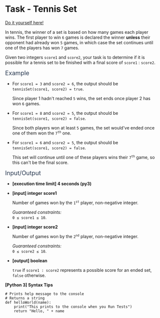 # Task - Tennis Set

[Do it yourself here!](https://app.codesignal.com/arcade/code-arcade/at-the-crossroads/7jaup9HprdJno2diw)

<p>In tennis, the winner of a set is based on how many games each player wins. The first player to win <code>6</code> games is declared the winner <strong>unless</strong> their opponent had already won <code>5</code> games, in which case the set continues until one of the players has won <code>7</code> games.</p>
<p>Given two integers <code>score1</code> and <code>score2</code>, your task is to determine if it is possible for a tennis set to be finished with a final score of <code>score1</code> : <code>score2</code>.</p>
<p><span class="markdown--header" style="color:#2b3b52;font-size:1.4em">Example</span></p>
<ul>
<li>
<p>For <code>score1 = 3</code> and <code>score2 = 6</code>, the output should be<br>
<code>tennisSet(score1, score2) = true</code>.</p>
<p>Since player 1 hadn't reached <code>5</code> wins, the set ends once player 2 has won <code>6</code> games.</p>
</li>
<li>
<p>For <code>score1 = 8</code> and <code>score2 = 5</code>, the output should be<br>
<code>tennisSet(score1, score2) = false</code>.</p>
<p>Since both players won at least <code>5</code> games, the set would've ended once one of them won the <code>7<sup>th</sup></code> one.</p>
</li>
<li>
<p>For <code>score1 = 6</code> and <code>score2 = 5</code>, the output should be<br>
<code>tennisSet(score1, score2) = false</code>.</p>
<p>This set will continue until one of these players wins their <code>7<sup>th</sup></code> game, so this can't be the final score.</p>
</li>
</ul>
<p><span class="markdown--header" style="color:#2b3b52;font-size:1.4em">Input/Output</span></p>
<ul>
<li>
<p><strong>[execution time limit] 4 seconds (py3)</strong></p>
</li>
<li>
<p><strong>[input] integer score1</strong></p>
<p>Number of games won by the <code>1<sup>st</sup></code> player, non-negative integer.</p>
<p><em>Guaranteed constraints:</em><br>
<code>0 ≤ score1 ≤ 10</code>.</p>
</li>
<li>
<p><strong>[input] integer score2</strong></p>
<p>Number of games won by the <code>2<sup>nd</sup></code> player, non-negative integer.</p>
<p><em>Guaranteed constraints:</em><br>
<code>0 ≤ score2 ≤ 10</code>.</p>
</li>
<li>
<p><strong>[output] boolean</strong></p>
<p><code>true</code> if <code>score1 : score2</code> represents a possible score for an ended set, <code>false</code> otherwise.</p>
</li>
</ul>
<p><strong>[Python 3] Syntax Tips</strong></p>
<pre><code class="language-python"><span class="hljs-comment"># Prints help message to the console</span>
<span class="hljs-comment"># Returns a string</span>
<span class="hljs-keyword">def</span> <span class="hljs-title function_">helloWorld</span>(<span class="hljs-params">name</span>):
    <span class="hljs-built_in">print</span>(<span class="hljs-string">"This prints to the console when you Run Tests"</span>)
    <span class="hljs-keyword">return</span> <span class="hljs-string">"Hello, "</span> + name

</code></pre>
